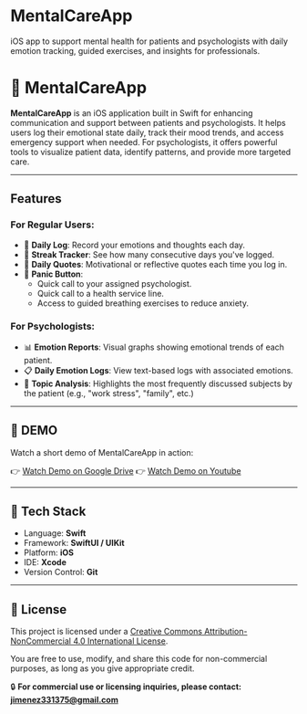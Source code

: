 # MentalCareApp
iOS app to support mental health for patients and psychologists with daily emotion tracking, guided exercises, and insights for professionals.

# 🧠 MentalCareApp

**MentalCareApp** is an iOS application built in Swift for enhancing communication and support between patients and psychologists. It helps users log their emotional state daily, track their mood trends, and access emergency support when needed. For psychologists, it offers powerful tools to visualize patient data, identify patterns, and provide more targeted care.

---

## Features

### For Regular Users:
- 📅 **Daily Log**: Record your emotions and thoughts each day.
- 🔁 **Streak Tracker**: See how many consecutive days you've logged.
- 💬 **Daily Quotes**: Motivational or reflective quotes each time you log in.
- 🚨 **Panic Button**:
  - Quick call to your assigned psychologist.
  - Quick call to a health service line.
  - Access to guided breathing exercises to reduce anxiety.

### For Psychologists:
- 📊 **Emotion Reports**: Visual graphs showing emotional trends of each patient.
- 📋 **Daily Emotion Logs**: View text-based logs with associated emotions.
- 🧵 **Topic Analysis**: Highlights the most frequently discussed subjects by the patient (e.g., "work stress", "family", etc.)

---

## 📸 DEMO

Watch a short demo of MentalCareApp in action:

👉 [Watch Demo on Google Drive](https://drive.google.com/file/d/15Ba_uKEcA_dyRiXr6bM9aWYXHyfawH2p/view?usp=sharing)
👉 [Watch Demo on Youtube](https://youtube.com/shorts/MNoQA7o2Css?si=wDzLdJRjFSiNWWCM)

---

## 📱 Tech Stack

- Language: **Swift**
- Framework: **SwiftUI / UIKit**
- Platform: **iOS**
- IDE: **Xcode**
- Version Control: **Git**

---

## 📄 License

This project is licensed under a [Creative Commons Attribution-NonCommercial 4.0 International License](https://creativecommons.org/licenses/by-nc/4.0/).

You are free to use, modify, and share this code for non-commercial purposes, as long as you give appropriate credit.

🔒 **For commercial use or licensing inquiries, please contact: jimenez331375@gmail.com**
